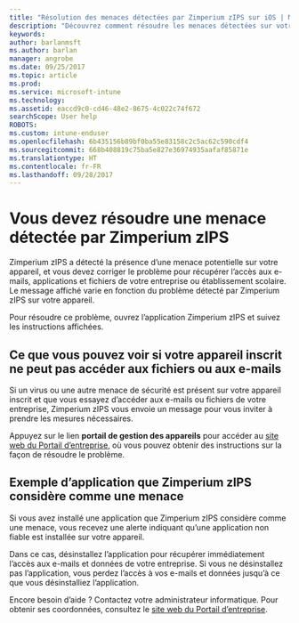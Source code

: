 ```yaml
---
title: "Résolution des menaces détectées par Zimperium zIPS sur iOS | Microsoft Docs"
description: "Découvrez comment résoudre les menaces détectées sur votre appareil iOS."
keywords: 
author: barlanmsft
ms.author: barlan
manager: angrobe
ms.date: 09/25/2017
ms.topic: article
ms.prod: 
ms.service: microsoft-intune
ms.technology: 
ms.assetid: eaccd9c0-cd46-48e2-8675-4c022c74f672
searchScope: User help
ROBOTS: 
ms.custom: intune-enduser
ms.openlocfilehash: 6b435156b89bf0ba55e83158c2c5ac62c590cdf4
ms.sourcegitcommit: 668b408819c75ba5e827e36974935aafaf85871e
ms.translationtype: HT
ms.contentlocale: fr-FR
ms.lasthandoff: 09/28/2017
---
```

# <a name="you-need-to-resolve-a-threat-found-by-zimperium-zips"></a>Vous devez résoudre une menace détectée par Zimperium zIPS

Zimperium zIPS a détecté la présence d’une menace potentielle sur votre appareil, et vous devez corriger le problème pour récupérer l’accès aux e-mails, applications et fichiers de votre entreprise ou établissement scolaire. Le message affiché varie en fonction du problème détecté par Zimperium zIPS sur votre appareil.

Pour résoudre ce problème, ouvrez l’application Zimperium zIPS et suivez les instructions affichées.

## <a name="what-you-might-see-if-your-enrolled-device-is-blocked-from-accessing-email-or-files"></a>Ce que vous pouvez voir si votre appareil inscrit ne peut pas accéder aux fichiers ou aux e-mails

Si un virus ou une autre menace de sécurité est présent sur votre appareil inscrit et que vous essayez d’accéder aux e-mails ou fichiers de votre entreprise, Zimperium zIPS vous envoie un message pour vous inviter à prendre les mesures nécessaires.

Appuyez sur le lien **portail de gestion des appareils** pour accéder au [site web du Portail d’entreprise](https://portal.manage.microsoft.com), où vous pouvez obtenir des instructions sur la façon de résoudre le problème.

## <a name="example-of-an-app-that-zimperium-zips-sees-as-a-threat"></a>Exemple d’application que Zimperium zIPS considère comme une menace

Si vous avez installé une application que Zimperium zIPS considère comme une menace, vous recevez une alerte indiquant qu’une application non fiable est installée sur votre appareil.

Dans ce cas, désinstallez l’application pour récupérer immédiatement l’accès aux e-mails et données de votre entreprise. Si vous ne désinstallez pas l’application, vous perdez l’accès à vos e-mails et données jusqu’à ce que vous désinstalliez l’application.

Encore besoin d’aide ? Contactez votre administrateur informatique. Pour obtenir ses coordonnées, consultez le [site web du Portail d’entreprise](https://portal.manage.microsoft.com).
